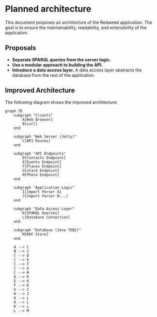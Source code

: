 # Planned architecture

This document proposes an architecture of the Redweed application. The goal is to ensure the maintainability, readability, and extensibility of the application.

## Proposals

*   **Separate SPARQL queries from the server logic.** 
*   **Use a modular approach to building the API.**
*   **Introduce a data access layer.**  A data access layer abstracts the database from the rest of the application.

## Improved Architecture

The following diagram shows the improved architecture:

```mermaid
graph TD
    subgraph "Clients"
        A[Web Browser]
        B[curl]
    end

    subgraph "Web Server (Jetty)"
        C[API Routes]
    end

    subgraph "API Endpoints"
        D[Contacts Endpoint]
        E[Events Endpoint]
        F[Places Endpoint]
        G[vCard Endpoint]
        H[Photo Endpoint]
    end

    subgraph "Application Logic"
        I[Import Parser A]
        J[Import Parser B...]
    end

    subgraph "Data Access Layer"
        K[SPARQL Queries]
        L[Database Connection]
    end

    subgraph "Database (Jena TDB2)"
        M[RDF Store]
    end

    A --> C
    B --> C
    C --> D
    C --> E
    C --> F
    C --> G
    C --> H
    D --> K
    E --> K
    F --> K
    G --> I
    H --> J
    G --> L
    H --> L
    K --> L
    L --> M
```
